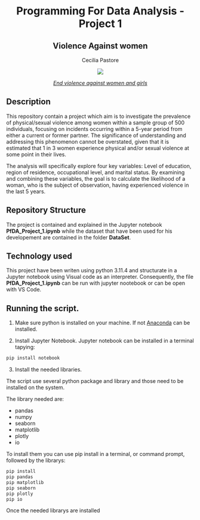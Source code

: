  <h1 align="center">Programming For Data Analysis - Project 1</h1>
 <h2 align="center">Violence Against women</h2>

   <p align="center">
   Cecilia Pastore 

 <p align="center">
  <img src=https://content.presspage.com/uploads/722/1920_almosthalfstatdv-copy.png?10000>
</p>
<div>
  <center><a href="https://news.hackney.gov.uk/end-violence-against-women-and-girls-in-hackney/"><i>End violence against women and girls</i></a></center>
</div>

## Description

This repository contain a project which aim is to investigate the prevalence of physical/sexual violence among women within a sample group of 500 individuals, focusing on incidents occurring within a 5-year period from either a current or former partner. The significance of understanding and addressing this phenomenon cannot be overstated, given that it is estimated that 1 in 3 women experience physical and/or sexual violence at some point in their lives.

The analysis will specifically explore four key variables: Level of education, region of residence, occupational level, and marital status. By examining and combining these variables, the goal is to calculate the likelihood of a woman, who is the subject of observation, having experienced violence in the last 5 years.

## Repository Structure

The project is contained and explained in the Jupyter notebook **PfDA_Project_1.ipynb** while the dataset that have been used for his developement are contained in the folder **DataSet**.

## Technology used 

This project have been writen using python 3.11.4 and structurate in a Jupyter notebook using Visual code as an interpreter. Consequently, the file **PfDA_Project_1.ipynb** can be run with  jupyter nootebook or can be open with VS Code.

## Running the script.

1. Make sure python is installed on your machine. If not [Anaconda](https://www.anaconda.com/) can be installed.

2. Install Jupyter Notebook. Jupyter notebook can be installed in a terminal tapying:

```python
pip install notebook
```
3. Install the  needed libraries.

The script use several python package and library and those need to be installed on the system.

The library needed are:
- pandas
- numpy
- seaborn 
- matplotlib
- plotly
- io 

To install them you can use pip install in a terminal, or command prompt, followed by the librarys:

```python
pip install 
pip pandas 
pip matplotlib 
pip seaborn
pip plotly
pip io
```
Once the needed librarys are installed 



